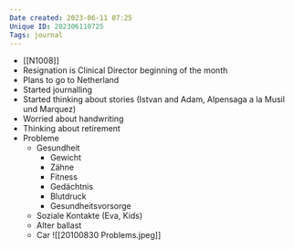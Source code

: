 ```yaml
---
Date created: 2023-06-11 07:25
Unique ID: 202306110725
Tags: journal
---
```

- [[N1008]]
- Resignation is Clinical Director beginning of the month
- Plans to go to Netherland
- Started journalling
- Started thinking about stories (Istvan and Adam, Alpensaga a la Musil und Marquez)
- Worried about handwriting
- Thinking about retirement
- Probleme
	- Gesundheit
		- Gewicht
		- Zähne
		- Fitness
		- Gedächtnis
		- Blutdruck
		- Gesundheitsvorsorge
	- Soziale Kontakte (Eva, Kids)
	- Alter ballast
	- Car
	![[20100830 Problems.jpeg]]